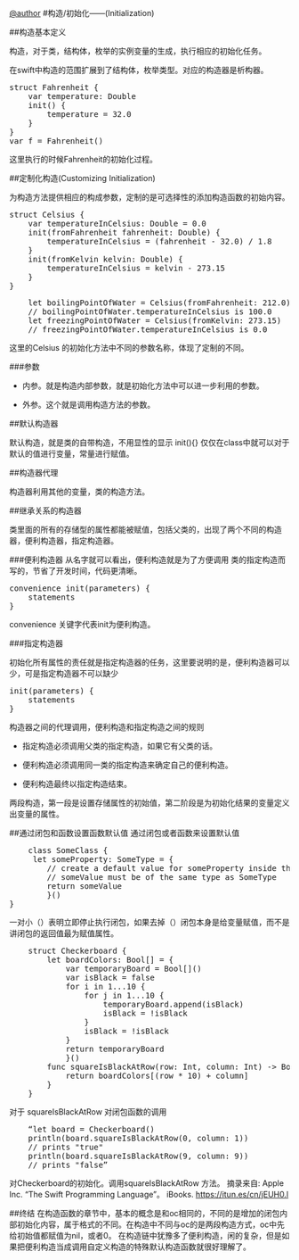 [@author](https://github.com/Bintong)
#构造/初始化——(Initialization)

##构造基本定义

构造，对于类，结构体，枚举的实例变量的生成，执行相应的初始化任务。

在swift中构造的范围扩展到了结构体，枚举类型。对应的构造器是析构器。

<pre lang=swift>
struct Fahrenheit {
    var temperature: Double
    init() {
        temperature = 32.0
    }
}
var f = Fahrenheit()
</pre>

这里执行的时候Fahrenheit的初始化过程。

##定制化构造(Customizing Initialization)

为构造方法提供相应的构成参数，定制的是可选择性的添加构造函数的初始内容。

<pre lang=swift>
struct Celsius {
    var temperatureInCelsius: Double = 0.0
    init(fromFahrenheit fahrenheit: Double) {
        temperatureInCelsius = (fahrenheit - 32.0) / 1.8
    }
    init(fromKelvin kelvin: Double) {
        temperatureInCelsius = kelvin - 273.15
    }
}
</pre>

<pre lang=swift>
	let boilingPointOfWater = Celsius(fromFahrenheit: 212.0)
	// boilingPointOfWater.temperatureInCelsius is 100.0
	let freezingPointOfWater = Celsius(fromKelvin: 273.15)
	// freezingPointOfWater.temperatureInCelsius is 0.0
</pre>

这里的Celsius 的初始化方法中不同的参数名称，体现了定制的不同。

###参数
* 内参。就是构造内部参数，就是初始化方法中可以进一步利用的参数。

* 外参。这个就是调用构造方法的参数。

##默认构造器

默认构造，就是类的自带构造，不用显性的显示 init(){} 仅仅在class中就可以对于默认的值进行变量，常量进行赋值。

##构造器代理

构造器利用其他的变量，类的构造方法。

##继承关系的构造器

类里面的所有的存储型的属性都能被赋值，包括父类的，出现了两个不同的构造器，便利构造器，指定构造器。

###便利构造器
从名字就可以看出，便利构造就是为了方便调用 类的指定构造而写的，节省了开发时间，代码更清晰。

<pre lang=swift>
convenience init(parameters) {
    statements
}
</pre>

convenience 关键字代表init为便利构造。

###指定构造器

初始化所有属性的责任就是指定构造器的任务，这里要说明的是，便利构造器可以少，可是指定构造器不可以缺少

<pre lang=swift>
init(parameters) {
    statements
}
</pre>

构造器之间的代理调用，便利构造和指定构造之间的规则

* 指定构造必须调用父类的指定构造，如果它有父类的话。

* 便利构造必须调用同一类的指定构造来确定自己的便利构造。

* 便利构造最终以指定构造结束。

两段构造，第一段是设置存储属性的初始值，第二阶段是为初始化结果的变量定义出变量的属性。

##通过闭包和函数设置函数默认值
通过闭包或者函数来设置默认值

<pre lang=swift>
	class SomeClass {
     let someProperty: SomeType = {
        // create a default value for someProperty inside this closure
        // someValue must be of the same type as SomeType
        return someValue
        }()
}
</pre>
 
一对小（）表明立即停止执行闭包，如果去掉（）闭包本身是给变量赋值，而不是讲闭包的返回值最为赋值属性。
<pre lang=swift>
	struct Checkerboard {
	    let boardColors: Bool[] = {
	        var temporaryBoard = Bool[]()
	        var isBlack = false
	        for i in 1...10 {
	            for j in 1...10 {
	                temporaryBoard.append(isBlack)
	                isBlack = !isBlack
	            }
	            isBlack = !isBlack
	        }
	        return temporaryBoard
	        }()
	    func squareIsBlackAtRow(row: Int, column: Int) -> Bool {
	        return boardColors[(row * 10) + column]
	    }
	}
</pre>
 
对于 squareIsBlackAtRow 对闭包函数的调用
<pre lang=swift>
	“let board = Checkerboard()
	println(board.squareIsBlackAtRow(0, column: 1))
	// prints "true"
	println(board.squareIsBlackAtRow(9, column: 9))
	// prints "false”
</pre>

对Checkerboard的初始化。调用squareIsBlackAtRow 方法。
摘录来自: Apple Inc. “The Swift Programming Language”。 iBooks. https://itun.es/cn/jEUH0.l

##终结
在构造函数的章节中，基本的概念是和oc相同的，不同的是增加的闭包内部初始化内容，属于格式的不同。在构造中不同与oc的是两段构造方式，oc中先给初始值都赋值为nil，或者0。
在构造链中犹豫多了便利构造，闲的复杂，但是如果把便利构造当成调用自定义构造的特殊默认构造函数就很好理解了。
